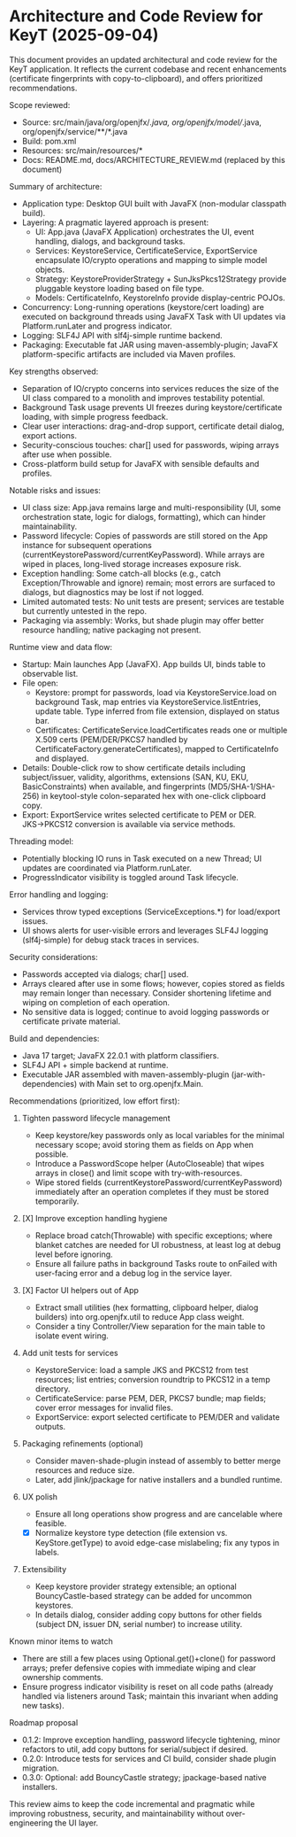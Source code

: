 # Architecture and Code Review for KeyT (2025-09-04)

This document provides an updated architectural and code review for the KeyT application. It reflects the current codebase and recent enhancements (certificate fingerprints with copy-to-clipboard), and offers prioritized recommendations.

Scope reviewed:
- Source: src/main/java/org/openjfx/*.java, org/openjfx/model/*.java, org/openjfx/service/**/*.java
- Build: pom.xml
- Resources: src/main/resources/*
- Docs: README.md, docs/ARCHITECTURE_REVIEW.md (replaced by this document)

Summary of architecture:
- Application type: Desktop GUI built with JavaFX (non-modular classpath build).
- Layering: A pragmatic layered approach is present:
  - UI: App.java (JavaFX Application) orchestrates the UI, event handling, dialogs, and background tasks.
  - Services: KeystoreService, CertificateService, ExportService encapsulate IO/crypto operations and mapping to simple model objects.
  - Strategy: KeystoreProviderStrategy + SunJksPkcs12Strategy provide pluggable keystore loading based on file type.
  - Models: CertificateInfo, KeystoreInfo provide display-centric POJOs.
- Concurrency: Long-running operations (keystore/cert loading) are executed on background threads using JavaFX Task with UI updates via Platform.runLater and progress indicator.
- Logging: SLF4J API with slf4j-simple runtime backend.
- Packaging: Executable fat JAR using maven-assembly-plugin; JavaFX platform-specific artifacts are included via Maven profiles.

Key strengths observed:
- Separation of IO/crypto concerns into services reduces the size of the UI class compared to a monolith and improves testability potential.
- Background Task usage prevents UI freezes during keystore/certificate loading, with simple progress feedback.
- Clear user interactions: drag-and-drop support, certificate detail dialog, export actions.
- Security-conscious touches: char[] used for passwords, wiping arrays after use when possible.
- Cross-platform build setup for JavaFX with sensible defaults and profiles.

Notable risks and issues:
- UI class size: App.java remains large and multi-responsibility (UI, some orchestration state, logic for dialogs, formatting), which can hinder maintainability.
- Password lifecycle: Copies of passwords are still stored on the App instance for subsequent operations (currentKeystorePassword/currentKeyPassword). While arrays are wiped in places, long-lived storage increases exposure risk.
- Exception handling: Some catch-all blocks (e.g., catch Exception/Throwable and ignore) remain; most errors are surfaced to dialogs, but diagnostics may be lost if not logged.
- Limited automated tests: No unit tests are present; services are testable but currently untested in the repo.
- Packaging via assembly: Works, but shade plugin may offer better resource handling; native packaging not present.

Runtime view and data flow:
- Startup: Main launches App (JavaFX). App builds UI, binds table to observable list.
- File open:
  - Keystore: prompt for passwords, load via KeystoreService.load on background Task, map entries via KeystoreService.listEntries, update table. Type inferred from file extension, displayed on status bar.
  - Certificates: CertificateService.loadCertificates reads one or multiple X.509 certs (PEM/DER/PKCS7 handled by CertificateFactory.generateCertificates), mapped to CertificateInfo and displayed.
- Details: Double-click row to show certificate details including subject/issuer, validity, algorithms, extensions (SAN, KU, EKU, BasicConstraints) when available, and fingerprints (MD5/SHA-1/SHA-256) in keytool-style colon-separated hex with one-click clipboard copy.
- Export: ExportService writes selected certificate to PEM or DER. JKS→PKCS12 conversion is available via service methods.

Threading model:
- Potentially blocking IO runs in Task executed on a new Thread; UI updates are coordinated via Platform.runLater.
- ProgressIndicator visibility is toggled around Task lifecycle.

Error handling and logging:
- Services throw typed exceptions (ServiceExceptions.*) for load/export issues.
- UI shows alerts for user-visible errors and leverages SLF4J logging (slf4j-simple) for debug stack traces in services.

Security considerations:
- Passwords accepted via dialogs; char[] used.
- Arrays cleared after use in some flows; however, copies stored as fields may remain longer than necessary. Consider shortening lifetime and wiping on completion of each operation.
- No sensitive data is logged; continue to avoid logging passwords or certificate private material.

Build and dependencies:
- Java 17 target; JavaFX 22.0.1 with platform classifiers.
- SLF4J API + simple backend at runtime.
- Executable JAR assembled with maven-assembly-plugin (jar-with-dependencies) with Main set to org.openjfx.Main.

Recommendations (prioritized, low effort first):
1) Tighten password lifecycle management
   - Keep keystore/key passwords only as local variables for the minimal necessary scope; avoid storing them as fields on App when possible.
   - Introduce a PasswordScope helper (AutoCloseable) that wipes arrays in close() and limit scope with try-with-resources.
   - Wipe stored fields (currentKeystorePassword/currentKeyPassword) immediately after an operation completes if they must be stored temporarily.

2) [X] Improve exception handling hygiene
   - Replace broad catch(Throwable) with specific exceptions; where blanket catches are needed for UI robustness, at least log at debug level before ignoring.
   - Ensure all failure paths in background Tasks route to onFailed with user-facing error and a debug log in the service layer.

3) [X] Factor UI helpers out of App
   - Extract small utilities (hex formatting, clipboard helper, dialog builders) into org.openjfx.util to reduce App class weight.
   - Consider a tiny Controller/View separation for the main table to isolate event wiring.

4) Add unit tests for services
   - KeystoreService: load a sample JKS and PKCS12 from test resources; list entries; conversion roundtrip to PKCS12 in a temp directory.
   - CertificateService: parse PEM, DER, PKCS7 bundle; map fields; cover error messages for invalid files.
   - ExportService: export selected certificate to PEM/DER and validate outputs.

5) Packaging refinements (optional)
   - Consider maven-shade-plugin instead of assembly to better merge resources and reduce size.
   - Later, add jlink/jpackage for native installers and a bundled runtime.

6) UX polish
   - Ensure all long operations show progress and are cancelable where feasible.
   - [X] Normalize keystore type detection (file extension vs. KeyStore.getType) to avoid edge-case mislabeling; fix any typos in labels.

7) Extensibility
   - Keep keystore provider strategy extensible; an optional BouncyCastle-based strategy can be added for uncommon keystores.
   - In details dialog, consider adding copy buttons for other fields (subject DN, issuer DN, serial number) to increase utility.

Known minor items to watch
- There are still a few places using Optional.get()+clone() for password arrays; prefer defensive copies with immediate wiping and clear ownership comments.
- Ensure progress indicator visibility is reset on all code paths (already handled via listeners around Task; maintain this invariant when adding new tasks).

Roadmap proposal
- 0.1.2: Improve exception handling, password lifecycle tightening, minor refactors to util, add copy buttons for serial/subject if desired.
- 0.2.0: Introduce tests for services and CI build, consider shade plugin migration.
- 0.3.0: Optional: add BouncyCastle strategy; jpackage-based native installers.

This review aims to keep the code incremental and pragmatic while improving robustness, security, and maintainability without over-engineering the UI layer.

